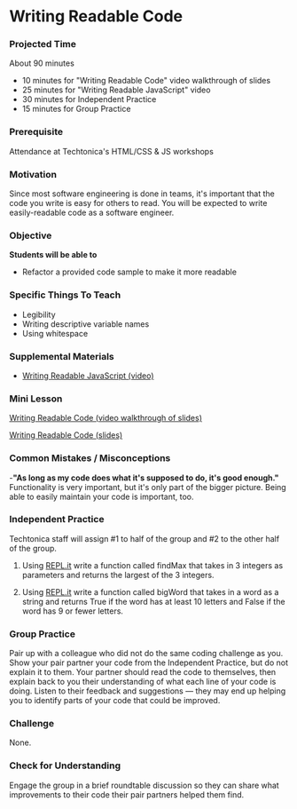 # Writing Readable Code

### Projected Time
About 90 minutes
- 10 minutes for "Writing Readable Code" video walkthrough of slides
- 25 minutes for "Writing Readable JavaScript" video
- 30 minutes for Independent Practice
- 15 minutes for Group Practice

### Prerequisite
Attendance at Techtonica's HTML/CSS & JS workshops

### Motivation
Since most software engineering is done in teams, it's important that the code you write is easy for others to read. You will be expected to write easily-readable code as a software engineer.

### Objective
**Students will be able to** 
- Refactor a provided code sample to make it more readable

### Specific Things To Teach
- Legibility
- Writing descriptive variable names
- Using whitespace

### Supplemental Materials

- [Writing Readable JavaScript (video)](https://www.youtube.com/watch?v=8WF4AjM-XW8)

### Mini Lesson

[Writing Readable Code (video walkthrough of slides)](https://drive.google.com/open?id=1qreW6tM1DvgN9_UY9gZSawlEK9t2dfqg)

[Writing Readable Code (slides)](https://docs.google.com/presentation/d/1USOZJSzwXmSYepjwrE9r9ky_fmQ8VPE7bshjsBoDsZM/edit?usp=sharing)


### Common Mistakes / Misconceptions

-**"As long as my code does what it's supposed to do, it's good enough."** Functionality is very important, but it's only part of the bigger picture. Being able to easily maintain your code is important, too.


### Independent Practice

Techtonica staff will assign #1 to half of the group and #2 to the other half of the group.

1. Using [REPL.it](http://www.repl.it) write a function called findMax that takes in 3 integers as parameters and returns the largest of the 3 integers.

2. Using [REPL.it](http://www.repl.it) write a function called bigWord that takes in a word as a string and returns True if the word has at least 10 letters and False if the word has 9 or fewer letters.


### Group Practice

Pair up with a colleague who did not do the same coding challenge as you. Show your pair partner your code from the Independent Practice, but do not explain it to them. Your partner should read the code to themselves, then explain back to you their understanding of what each line of your code is doing. Listen to their feedback and suggestions — they may end up helping you to identify parts of your code that could be improved.

### Challenge

None.

### Check for Understanding

Engage the group in a brief roundtable discussion so they can share what improvements to their code their pair partners helped them find.
